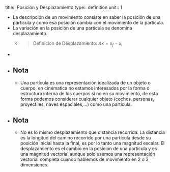 title:: Posición y Desplazamiento
type:: definition
unit:: 1

- La descripción de un movimiento consiste en saber la posición de una partícula y como esa posición cambia con el movimiento de la partícula.
- La variación en la posición de una partícula se denomina desplazamiento.
	- > Definicion de Desplazamiento: $\Delta x =x_f-x_i$
-
- ## Nota
	- Una partícula es una representación idealizada de un objeto o cuerpo, en cinématica no estamos interesados por la forma o estructura interna de los cuerpos si no en su movimiento, de esta forma podemos considerar cualquier objeto (coches, personas, proyectiles, naves espaciales,...) como una partícula.
- ## Nota
	- No es lo mismo desplazamiento que distancia recorrida. La distancia es la longitud del camino recorrido por una partícula desde su posición inicial hasta la final, es por lo tanto una magnitud escalar. El desplazamiento es el cambio en la posición de una partícula y es una mágnitud vectorial aunque solo usemos una representación vectorial completa cuando hablemos de movimiento en 2 o  3 dimensiones.